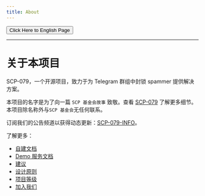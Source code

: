 ```yaml
---
title: About
---
```


<link rel="stylesheet" href="/css/chinese.css">
<button onmouseover="PlaySound('totop1')" onmouseout="StopSound('totop1')" onclick="window.location.href = '/about/';" class="en">Click Here to English Page</button>

---

# 关于本项目

SCP-079，一个开源项目，致力于为 Telegram 群组中封锁 spammer 提供解决方案。

本项目的名字是为了向一篇 `SCP 基金会故事` 致敬。查看 [SCP-079](http://www.scp-wiki.net/scp-079) 了解更多细节。本项目除名称外与`SCP 基金会`无任何联系。

订阅我们的公告频道以获得动态更新：[SCP-079-INFO](https://t.me/SCP_079_INFO)。

了解更多：

- [自建文档](https://docs.scp-079.org)
- [Demo 服务文档](/readme/)
- [建议](/suggestions-zh/)
- [设计原则](/principles-zh/)
- [项目等级](/classes-zh/)
- [加入我们](/help-zh/)

<audio src="/audio/page/about.ogg" autoplay></audio>
